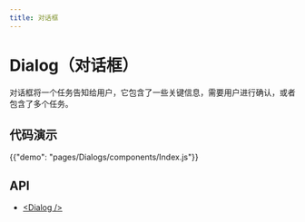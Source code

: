 ```yaml
---
title: 对话框
---
```


# Dialog（对话框）

<p class="description">对话框将一个任务告知给用户，它包含了一些关键信息，需要用户进行确认，或者包含了多个任务。</p>

## 代码演示

{{"demo": "pages/Dialogs/components/Index.js"}}

## API

- [&lt;Dialog /&gt;](/api/Dialog/)
